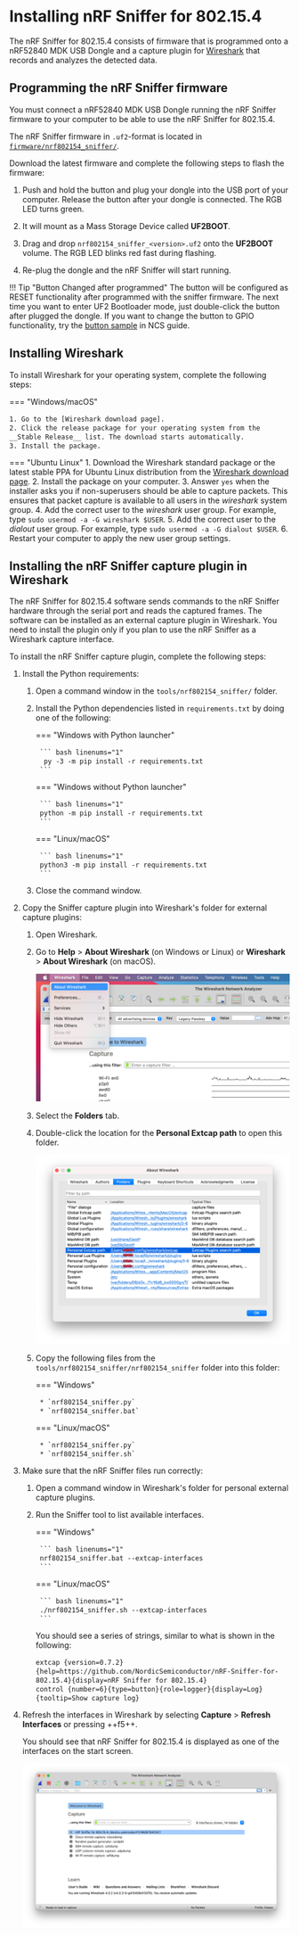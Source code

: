 # Installing nRF Sniffer for 802.15.4

The nRF Sniffer for 802.15.4 consists of firmware that is programmed onto a nRF52840 MDK USB Dongle and a capture plugin for [Wireshark] that records and analyzes the detected data.


## Programming the nRF Sniffer firmware

You must connect a nRF52840 MDK USB Dongle running the nRF Sniffer firmware to your computer to be able to use the nRF Sniffer for 802.15.4.

The nRF Sniffer firmware in `.uf2`-format is located in [`firmware/nrf802154_sniffer/`](https://github.com/makerdiary/nrf52840-mdk-usb-dongle/tree/main/firmware/nrf802154_sniffer).

Download the latest firmware and complete the following steps to flash the firmware:

1. Push and hold the button and plug your dongle into the USB port of your computer. Release the button after your dongle is connected. The RGB LED turns green.

2. It will mount as a Mass Storage Device called __UF2BOOT__.

3. Drag and drop `nrf802154_sniffer_<version>.uf2` onto the __UF2BOOT__ volume. The RGB LED blinks red fast during flashing.

4. Re-plug the dongle and the nRF Sniffer will start running.

!!! Tip "Button Changed after programmed"
    The button will be configured as RESET functionality after programmed with the sniffer firmware. The next time you want to enter UF2 Bootloader mode, just double-click the button after plugged the dongle. If you want to change the button to GPIO functionality, try the [button sample](../ncs/samples/button.md) in NCS guide.

## Installing Wireshark

To install Wireshark for your operating system, complete the following steps:

=== "Windows/macOS"

    1. Go to the [Wireshark download page].
    2. Click the release package for your operating system from the __Stable Release__ list. The download starts automatically.
    3. Install the package.

=== "Ubuntu Linux"
    1. Download the Wireshark standard package or the latest stable PPA for Ubuntu Linux distribution from the [Wireshark download page].
    2. Install the package on your computer.
    3. Answer `yes` when the installer asks you if non-superusers should be able to capture packets. This ensures that packet capture is available to all users in the _wireshark_ system group.
    4. Add the correct user to the _wireshark_ user group. For example, type `sudo usermod -a -G wireshark $USER`.
    5. Add the correct user to the _dialout_ user group. For example, type `sudo usermod -a -G dialout $USER`.
    6. Restart your computer to apply the new user group settings.

## Installing the nRF Sniffer capture plugin in Wireshark

The nRF Sniffer for 802.15.4 software sends commands to the nRF Sniffer hardware through the serial port and reads the captured frames. The software can be installed as an external capture plugin in Wireshark. You need to install the plugin only if you plan to use the nRF Sniffer as a Wireshark capture interface.

To install the nRF Sniffer capture plugin, complete the following steps:

1. Install the Python requirements:

    1. Open a command window in the `tools/nrf802154_sniffer/` folder.
    2. Install the Python dependencies listed in `requirements.txt` by doing one of the following:

        === "Windows with Python launcher"

            ``` bash linenums="1"
             py -3 -m pip install -r requirements.txt
            ```

        === "Windows without Python launcher"

            ``` bash linenums="1"
            python -m pip install -r requirements.txt
            ```
        
        === "Linux/macOS"

            ``` bash linenums="1"
            python3 -m pip install -r requirements.txt
            ```

    3. Close the command window.

2. Copy the Sniffer capture plugin into Wireshark's folder for external capture plugins:

    1. Open Wireshark.
    2. Go to __Help__ > __About Wireshark__ (on Windows or Linux) or __Wireshark__ > __About Wireshark__ (on macOS).

        ![About Wireshark](../../assets/images/about_wireshark.png)
    
    3. Select the __Folders__ tab.
    4. Double-click the location for the __Personal Extcap path__ to open this folder.

        ![Personal Extcap path](../../assets/images/wireshark_person_extcap_path.png)
    
    5. Copy the following files from the `tools/nrf802154_sniffer/nrf802154_sniffer` folder into this folder:

        === "Windows"

            * `nrf802154_sniffer.py`
            * `nrf802154_sniffer.bat`

        === "Linux/macOS"

            * `nrf802154_sniffer.py`
            * `nrf802154_sniffer.sh`

3. Make sure that the nRF Sniffer files run correctly:

    1. Open a command window in Wireshark's folder for personal external capture plugins.
    2. Run the Sniffer tool to list available interfaces.

        === "Windows"

            ``` bash linenums="1"
            nrf802154_sniffer.bat --extcap-interfaces
            ```

        === "Linux/macOS"

            ``` bash linenums="1"
            ./nrf802154_sniffer.sh --extcap-interfaces
            ```

        You should see a series of strings, similar to what is shown in the following:

        ``` { .bash .no-copy linenums="1" }
        extcap {version=0.7.2}{help=https://github.com/NordicSemiconductor/nRF-Sniffer-for-802.15.4}{display=nRF Sniffer for 802.15.4}
        control {number=6}{type=button}{role=logger}{display=Log}{tooltip=Show capture log}
        ```

4. Refresh the interfaces in Wireshark by selecting __Capture__ > __Refresh Interfaces__ or pressing ++f5++.

    You should see that nRF Sniffer for 802.15.4 is displayed as one of the interfaces on the start screen.

    ![nRF Sniffer for 802.15.4 in Wireshark](../../assets/images/wireshark_nrf802154_sniffer.png)


[Wireshark]: https://www.wireshark.org/
[Wireshark download page]: https://www.wireshark.org/download.html
